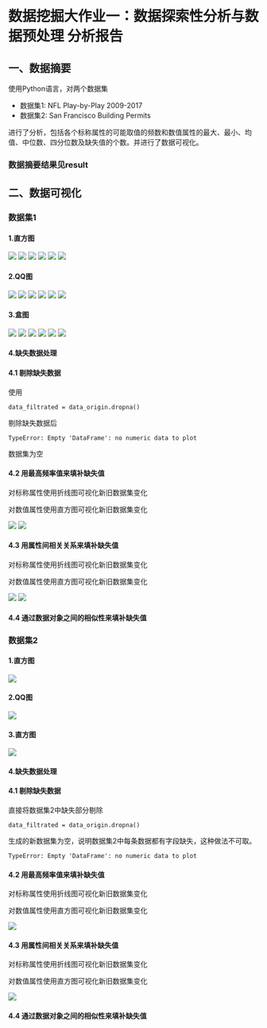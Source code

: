 
# 数据挖掘大作业一：数据探索性分析与数据预处理 分析报告

## 一、数据摘要

使用Python语言，对两个数据集
- 数据集1: NFL Play-by-Play 2009-2017
- 数据集2: San Francisco Building Permits

进行了分析，包括各个标称属性的可能取值的频数和数值属性的最大、最小、均值、中位数、四分位数及缺失值的个数。并进行了数据可视化。

### 数据摘要结果见result

## 二、数据可视化

### 数据集1

#### 1.直方图

![](https://github.com/zyh0904/dm-report1/blob/master/image/data1_%E7%9B%B4%E6%96%B9%E5%9B%BE1.png?raw=true)
![](https://github.com/zyh0904/dm-report1/blob/master/image/data1_%E7%9B%B4%E6%96%B9%E5%9B%BE2.png?raw=true)
![](https://github.com/zyh0904/dm-report1/blob/master/image/data1_%E7%9B%B4%E6%96%B9%E5%9B%BE3.png?raw=true)
![](https://github.com/zyh0904/dm-report1/blob/master/image/data1_%E7%9B%B4%E6%96%B9%E5%9B%BE4.png?raw=true)
![](https://github.com/zyh0904/dm-report1/blob/master/image/data1_%E7%9B%B4%E6%96%B9%E5%9B%BE5.png?raw=true)
![](https://github.com/zyh0904/dm-report1/blob/master/image/data1_%E7%9B%B4%E6%96%B9%E5%9B%BE6.png?raw=true)

#### 2.QQ图

![](https://github.com/zyh0904/dm-report1/blob/master/image/data1_QQ%E5%9B%BE1.png?raw=true)
![](https://github.com/zyh0904/dm-report1/blob/master/image/data1_QQ%E5%9B%BE2.png?raw=true)
![](https://github.com/zyh0904/dm-report1/blob/master/image/data1_QQ%E5%9B%BE3.png?raw=true)
![](https://github.com/zyh0904/dm-report1/blob/master/image/data1_QQ%E5%9B%BE4.png?raw=true)
![](https://github.com/zyh0904/dm-report1/blob/master/image/data1_QQ%E5%9B%BE5.png?raw=true)
![](https://github.com/zyh0904/dm-report1/blob/master/image/data1_QQ%E5%9B%BE6.png?raw=true)

#### 3.盒图

![](https://github.com/zyh0904/dm-report1/blob/master/image/data1_%E7%9B%92%E5%9B%BE1.png?raw=true)
![](https://github.com/zyh0904/dm-report1/blob/master/image/data1_%E7%9B%92%E5%9B%BE2.png?raw=true)
![](https://github.com/zyh0904/dm-report1/blob/master/image/data1_%E7%9B%92%E5%9B%BE3.png?raw=true)
![](https://github.com/zyh0904/dm-report1/blob/master/image/data1_%E7%9B%92%E5%9B%BE4.png?raw=true)
![](https://github.com/zyh0904/dm-report1/blob/master/image/data1_%E7%9B%92%E5%9B%BE5.png?raw=true)
![](https://github.com/zyh0904/dm-report1/blob/master/image/data1_%E7%9B%92%E5%9B%BE6.png?raw=true)

#### 4.缺失数据处理
#### 4.1 剔除缺失数据

使用

```
data_filtrated = data_origin.dropna()
```
剔除缺失数据后

```
TypeError: Empty 'DataFrame': no numeric data to plot
```
数据集为空

#### 4.2 用最高频率值来填补缺失值

对标称属性使用折线图可视化新旧数据集变化

对数值属性使用直方图可视化新旧数据集变化

![](https://github.com/zyh0904/dm-report1/blob/master/image/data1_%E6%A0%87%E7%A7%B0%E9%AB%98%E9%A2%91.png?raw=true)
![](https://github.com/zyh0904/dm-report1/blob/master/image/data1_%E6%95%B0%E5%80%BC%E9%AB%98%E9%A2%91.png?raw=true)

#### 4.3 用属性间相关关系来填补缺失值

对标称属性使用折线图可视化新旧数据集变化

对数值属性使用直方图可视化新旧数据集变化

![](https://github.com/zyh0904/dm-report1/blob/master/image/data1_%E6%A0%87%E7%A7%B0%E5%B1%9E%E6%80%A7.png?raw=true)
![](https://github.com/zyh0904/dm-report1/blob/master/image/data1_%E6%95%B0%E5%80%BC%E5%B1%9E%E6%80%A7.png?raw=true)


#### 4.4 通过数据对象之间的相似性来填补缺失值

### 数据集2


#### 1.直方图
![](https://github.com/zyh0904/dm-report1/blob/master/image/data2_%E7%9B%B4%E6%96%B9%E5%9B%BE.png?raw=true)

#### 2.QQ图
![](https://github.com/zyh0904/dm-report1/blob/master/image/data2_QQ%E5%9B%BE.png?raw=true)

#### 3.直方图
![](https://github.com/zyh0904/dm-report1/blob/master/image/data2_%E7%9B%92%E5%9B%BE.png?raw=true)

#### 4.缺失数据处理

#### 4.1 剔除缺失数据

直接将数据集2中缺失部分剔除

```
data_filtrated = data_origin.dropna()
```

生成的新数据集为空，说明数据集2中每条数据都有字段缺失，这种做法不可取。
```
TypeError: Empty 'DataFrame': no numeric data to plot
```

#### 4.2 用最高频率值来填补缺失值

对标称属性使用折线图可视化新旧数据集变化

对数值属性使用直方图可视化新旧数据集变化

![](https://github.com/zyh0904/dm-report1/blob/master/image/data2_%E6%9C%80%E9%AB%98%E9%A2%91%E8%A1%A5%E5%85%A8.png?raw=true)

#### 4.3 用属性间相关关系来填补缺失值

对标称属性使用折线图可视化新旧数据集变化

对数值属性使用直方图可视化新旧数据集变化

![](https://github.com/zyh0904/dm-report1/blob/master/image/data2_%E5%B1%9E%E6%80%A7%E9%97%B4%E5%85%B3%E7%B3%BB.png?raw=true)

#### 4.4 通过数据对象之间的相似性来填补缺失值


